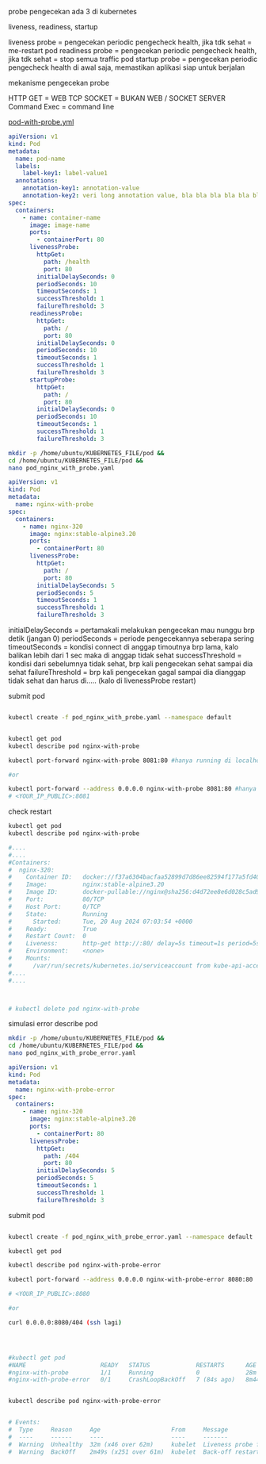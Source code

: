
probe pengecekan ada 3 di kubernetes

liveness, readiness, startup 


liveness probe = pengecekan periodic pengecheck health, jika tdk sehat = me-restart pod
readiness probe = pengecekan periodic pengecheck health, jika tdk sehat = stop semua traffic pod
startup probe = pengecekan periodic pengecheck health di awal saja, memastikan aplikasi siap untuk berjalan



mekanisme pengecekan probe

HTTP GET = WEB
TCP SOCKET = BUKAN WEB / SOCKET SERVER
Command Exec = command line

[pod-with-probe.yml](https://github.com/khannedy/belajar-kubernetes/blob/master/templates/pod-with-probe.yaml)
```yml
apiVersion: v1
kind: Pod
metadata:
  name: pod-name
  labels:
    label-key1: label-value1
  annotations:
    annotation-key1: annotation-value
    annotation-key2: veri long annotation value, bla bla bla bla bla bla
spec:
  containers:
    - name: container-name
      image: image-name
      ports:
        - containerPort: 80
      livenessProbe:
        httpGet:
          path: /health
          port: 80
        initialDelaySeconds: 0
        periodSeconds: 10
        timeoutSeconds: 1
        successThreshold: 1
        failureThreshold: 3
      readinessProbe:
        httpGet:
          path: /
          port: 80
        initialDelaySeconds: 0
        periodSeconds: 10
        timeoutSeconds: 1
        successThreshold: 1
        failureThreshold: 3
      startupProbe:
        httpGet:
          path: / 
          port: 80
        initialDelaySeconds: 0
        periodSeconds: 10
        timeoutSeconds: 1
        successThreshold: 1
        failureThreshold: 3
```

```bash
mkdir -p /home/ubuntu/KUBERNETES_FILE/pod && 
cd /home/ubuntu/KUBERNETES_FILE/pod && 
nano pod_nginx_with_probe.yaml
```

```yml
apiVersion: v1
kind: Pod
metadata:
  name: nginx-with-probe
spec:
  containers:
    - name: nginx-320
      image: nginx:stable-alpine3.20
      ports:
        - containerPort: 80
      livenessProbe:
        httpGet:
          path: /
          port: 80
        initialDelaySeconds: 5
        periodSeconds: 5
        timeoutSeconds: 1
        successThreshold: 1
        failureThreshold: 3
```

initialDelaySeconds = pertamakali melakukan pengecekan mau nunggu brp detik (jangan 0)
periodSeconds =  periode pengecekannya seberapa sering
timeoutSeconds = kondisi connect di anggap timoutnya brp lama, kalo balikan lebih dari 1 sec maka di anggap tidak sehat
successThreshold = kondisi dari sebelumnya tidak sehat, brp kali pengecekan sehat sampai dia sehat
failureThreshold = brp kali pengecekan gagal sampai dia dianggap tidak sehat dan harus di..... (kalo di livenessProbe restart)


submit pod
```bash

kubectl create -f pod_nginx_with_probe.yaml --namespace default


kubectl get pod
kubectl describe pod nginx-with-probe

kubectl port-forward nginx-with-probe 8081:80 #hanya running di localhost

#or

kubectl port-forward --address 0.0.0.0 nginx-with-probe 8081:80 #hanya running di export public
# <YOUR_IP_PUBLIC>:8081
```




check restart

```bash
kubectl get pod
kubectl describe pod nginx-with-probe

#....
#....
#Containers:
#  nginx-320:
#    Container ID:   docker://f37a6304bacfaa52899d7d86ee82594f177a5fd40e5ca1acbc777911ea347878
#    Image:          nginx:stable-alpine3.20
#    Image ID:       docker-pullable://nginx@sha256:d4d72ee8e6d028c5ad939454164d3645be2d38afb5c352277926a48e24abf4fa
#    Port:           80/TCP
#    Host Port:      0/TCP
#    State:          Running
#      Started:      Tue, 20 Aug 2024 07:03:54 +0000
#    Ready:          True
#    Restart Count:  0
#    Liveness:       http-get http://:80/ delay=5s timeout=1s period=5s #success=1 #failure=3
#    Environment:    <none>
#    Mounts:
#      /var/run/secrets/kubernetes.io/serviceaccount from kube-api-access-9bxt8 (ro)
#....
#....



# kubectl delete pod nginx-with-probe
```


simulasi error describe pod

```bash
mkdir -p /home/ubuntu/KUBERNETES_FILE/pod && 
cd /home/ubuntu/KUBERNETES_FILE/pod && 
nano pod_nginx_with_probe_error.yaml
```

```yml
apiVersion: v1
kind: Pod
metadata:
  name: nginx-with-probe-error
spec:
  containers:
    - name: nginx-320
      image: nginx:stable-alpine3.20
      ports:
        - containerPort: 80
      livenessProbe:
        httpGet:
          path: /404
          port: 80
        initialDelaySeconds: 5
        periodSeconds: 5
        timeoutSeconds: 1
        successThreshold: 1
        failureThreshold: 3
```

submit pod
```bash

kubectl create -f pod_nginx_with_probe_error.yaml --namespace default

kubectl get pod

kubectl describe pod nginx-with-probe-error

kubectl port-forward --address 0.0.0.0 nginx-with-probe-error 8080:80

# <YOUR_IP_PUBLIC>:8080

#or

curl 0.0.0.0:8080/404 (ssh lagi)




#kubectl get pod             
#NAME                     READY   STATUS             RESTARTS      AGE
#nginx-with-probe         1/1     Running            0             28m
#nginx-with-probe-error   0/1     CrashLoopBackOff   7 (84s ago)   8m44s


kubectl describe pod nginx-with-probe-error


# Events:
#  Type     Reason     Age                    From     Message
#  ----     ------     ----                   ----     -------
#  Warning  Unhealthy  32m (x46 over 62m)     kubelet  Liveness probe failed: HTTP probe failed with statuscode: 404
#  Warning  BackOff    2m49s (x251 over 61m)  kubelet  Back-off restarting failed container nginx-320 in pod nginx-with-probe-error_default(17585df3-42d5-4ff8-9201-949b87d620d0)


```